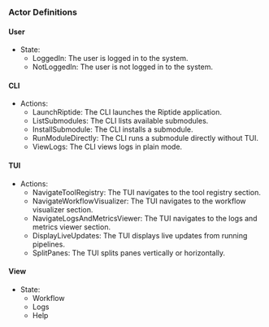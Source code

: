 ### Actor Definitions
#### User
* State:
  - LoggedIn: The user is logged in to the system.
  - NotLoggedIn: The user is not logged in to the system.

#### CLI
* Actions:
  - LaunchRiptide: The CLI launches the Riptide application.
  - ListSubmodules: The CLI lists available submodules.
  - InstallSubmodule: The CLI installs a submodule.
  - RunModuleDirectly: The CLI runs a submodule directly without TUI.
  - ViewLogs: The CLI views logs in plain mode.

#### TUI
* Actions:
  - NavigateToolRegistry: The TUI navigates to the tool registry section.
  - NavigateWorkflowVisualizer: The TUI navigates to the workflow visualizer section.
  - NavigateLogsAndMetricsViewer: The TUI navigates to the logs and metrics viewer section.
  - DisplayLiveUpdates: The TUI displays live updates from running pipelines.
  - SplitPanes: The TUI splits panes vertically or horizontally.

#### View
* State:
    - Workflow
    - Logs
    - Help
